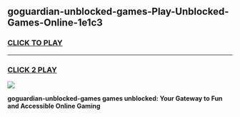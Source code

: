 
## goguardian-unblocked-games-Play-Unblocked-Games-Online-1e1c3
<h3>
<a href="https://premium76.site?title=goguardian-unblocked-games&ref=25A">CLICK TO PLAY</a></h3>
<hr>

<h3>
<a href="https://premium76.site?title=goguardian-unblocked-games&ref=25A">CLICK 2 PLAY</a>
  
</h3>

<a href="https://premium76.site?title=goguardian-unblocked-games&ref=25A"><img src="https://clearcache.store/games.png"></a>


**goguardian-unblocked-games games unblocked: Your Gateway to Fun and Accessible Online Gaming**
